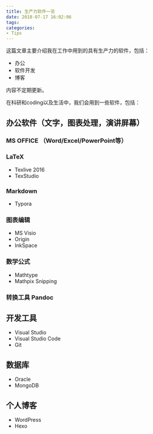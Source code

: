 ```yaml
---
title: 生产力软件一览
date: 2018-07-17 16:02:06
tags: 
categories:
- Tips
---
```


这篇文章主要介绍我在工作中用到的具有生产力的软件，包括：

- 办公
- 软件开发
- 博客

内容不定期更新。

<!-- more -->

在科研和coding以及生活中，我们会用到一些软件，包括：

## 办公软件（文字，图表处理，演讲屏幕）
### MS OFFICE （Word/Excel/PowerPoint等）
### LaTeX
- Texlive 2016
- TexStudio

### Markdown
- Typora

### 图表编辑

- MS Visio
- Origin
- InkSpace

### 数学公式

- Mathtype
- Mathpix Snipping

### 转换工具 Pandoc

## 开发工具
- Visual Studio
- Visual Studio Code
- Git

## 数据库
- Oracle
- MongoDB
## 个人博客
- WordPress
- Hexo
<!--stackedit_data:
eyJoaXN0b3J5IjpbMjE0Njk4MjEyMCwtMTY5OTU4Mzk0Nl19
-->